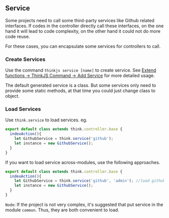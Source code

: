 ## Service

Some projects need to call some third-party services like Github related interfaces. If codes in the controller directly call these interfaces, on the one hand it will lead to code complexity, on the other hand it could not do more code reuse.

For these cases, you can encapsulate some services for controllers to call.

### Create Services

Use the command `thinkjs service [name]` to create service. See [Extend functions -> ThinkJS Command -> Add Service](./thinkjs_command.html#add-service) for more detailed usage.

The default generated service is a class. But some services only need to provide some static methods, at that time you could just change class to object.

### Load Services

Use `think.service` to load services. eg.

```js
export default class extends think.controller.base {
  indexAction(){
    let GithubService = think.service('github');
    let instance = new GithubService();
  }
}
```

If you want to load service across-modules, use the following approaches.

```js
export default class extends think.controller.base {
  indexAction(){
    let GithubService = think.service('github', 'admin'); //load github service in admin
    let instance = new GithubService();
  }
}
```

`Node`: If the project is not very complex, it's suggested that put service in the module `common`. Thus, they are both convenient to load.
